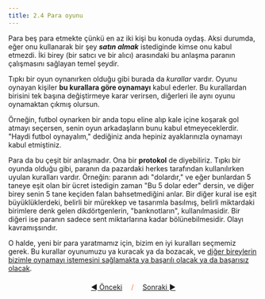 ```yaml
---
title: 2.4 Para oyunu
---
```


Para beş para etmekte çünkü en az iki kişi bu konuda oydaş.  Aksi
durumda, eğer onu kullanarak bir şey _**satın almak**_ istediginde
kimse onu kabul etmezdi.  İki birey (bir satıcı ve bir alıcı)
arasındaki bu anlaşma paranın çalışmasını sağlayan temel şeydir.

Tıpkı bir oyun oynanırken olduğu gibi burada da _kurallar_ vardır.
Oyunu oynayan kişiler **bu kurallara göre oynamayı** kabul ederler.
Bu kurallardan birisini tek başına değiştirmeye karar verirsen,
diğerleri ile aynı oyunu oynamaktan çıkmış olursun.

Örneğin, futbol oynarken bir anda topu eline alıp kale içine koşarak
gol atmayı seçersen, senin oyun arkadaşların bunu kabul
etmeyeceklerdir.  "Haydi futbol oynayalım," dediğiniz anda hepiniz
ayaklarınızla oynamayı kabul etmiştiniz.

Para da bu çeşit bir anlaşmadır.  Ona bir **protokol** de diyebiliriz.
Tıpkı bir oyunda olduğu gibi, paranın da pazardaki herkes tarafından
kullanılırken uyulan kuralları vardır.  Örneğin: paranın adı
"dolardır," ve eğer bunlardan 5 taneye eşit olan bir ücret istedigin
zaman "Bu 5 dolar eder" dersin, ve diğer birey senin 5 tane keçiden
falan bahsetmediğini anlar.  Bir diğer kural ise eşit büyüklüklerdeki,
belirli bir mürekkep ve tasarımla basılmış, belirli miktardaki
birimlere denk gelen dikdörtgenlerin, "banknotların", kullanılmasidir.
Bir diğeri ise paranın sadece sent miktarlarına kadar
bölünebilmesidir.  Olayı kavramışsındır.

O halde, yeni bir para yaratmamız için, bizim en iyi kuralları
seçmemiz gerek.  Bu kurallar oyunumuzu ya kuracak ya da bozacak, ve
[diğer bireylerin bizimle oynamayı istemesini sağlamakta ya başarılı
olacak ya da başarısız olacak](2.05_value_vs_price.md).



<p align='center' style='margin-top: 1.5em;'><span style='margin-right: 1em;'><a href="./2.03_good_money.md">◄ Önceki</a></span> <span style='color: #ff774d;'>/</span> <span style='margin-left: 1em;'><a href="./2.05_value_vs_price.md">Sonraki ►</a></span></p>
